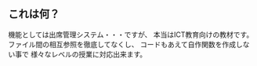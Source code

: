 ## これは何？
機能としては出席管理システム・・・ですが、
本当はICT教育向けの教材です。
ファイル間の相互参照を徹底してなくし、
コードもあえて自作関数を作成しない事で
様々なレベルの授業に対応出来ます。
